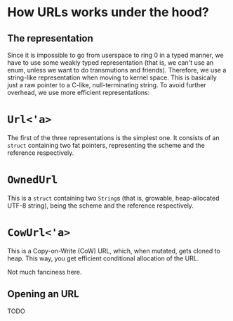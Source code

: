 How URLs works under the hood?
==============================

The representation
------------------

Since it is impossible to go from userspace to ring 0 in a typed manner, we have to use some weakly typed representation (that is, we can't use an enum, unless we want to do transmutions and friends). Therefore, we use a string-like representation when moving to kernel space. This is basically just a raw pointer to a C-like, null-terminating string. To avoid further overhead, we use more efficient representations:

# `Url<'a>`

The first of the three representations is the simplest one. It consists of an `struct` containing two fat pointers, representing the scheme and the reference respectively.

# `OwnedUrl`

This is a `struct` containing two `String`s (that is, growable, heap-allocated UTF-8 string), being the scheme and the reference respectively.

# `CowUrl<'a>`

This is a Copy-on-Write (CoW) URL, which, when mutated, gets cloned to heap. This way, you get efficient conditional allocation of the URL.

Not much fanciness here.

Opening an URL
--------------

TODO
